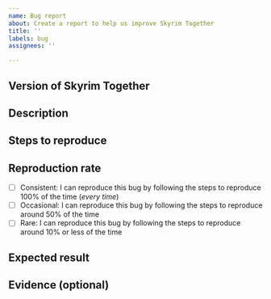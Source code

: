 ```yaml
---
name: Bug report
about: Create a report to help us improve Skyrim Together
title: ''
labels: bug
assignees: ''

---
```

<!--
# READ IF YOU HAVE MODS

If you have mods installed, DO NOT submit a bug report. The chances of one of these mods causing the issue is very high, and so, such bug reports are worthless to us.

# READ IF YOU HAVE MODS
-->

## Version of Skyrim Together

<!--
Keep in mind that it barely makes sense to report bugs on older version and the issue might be fixed already in the latest available version of Skyrim Together. 

*For example:*
v1.5.0
-->


## Description
<!--
A clear and concise description of what the bug is, Include any formIDs relevant for us to use E.g.,

Related formIDs|
---------------|
[Flames - 12FCD](http://en.uesp.net/wiki/Skyrim:Flames)|
[Nazeem - 1A6A4](http://en.uesp.net/wiki/Skyrim:Nazeem)|
-->


## Steps to reproduce

<!-- How to reproduce this issue. Be as specific as possible and try to only include instructions you believe are necessary to reproduce said issue, E.g.

1. Start the game.
2. Load a saved game where your character is in Whiterun standing inside your house.
3. Connect to the server.
4. Exit your house.
5. Quickly turn around and re-enter your house as soon as you are outside
6. Game crashes
-->


## Reproduction rate

<!-- Please check just _one_ of the following reproduction rates: -->

- [ ] Consistent: I can reproduce this bug by following the steps to reproduce 100% of the time (*every time*)
- [ ] Occasional: I can reproduce this bug by following the steps to reproduce around 50% of the time
- [ ] Rare: I can reproduce this bug by following the steps to reproduce around 10% or less of the time

<!---
Friendly Tip: most bugs are in fact 100% reproducible - it's nailing down the precise reproduction steps that is the hard part! Bugs that are 80-100% reproducible will save the developers a lot of time and energy and they tend to get more attention too. If you have the time, try and figure out the exact reproduction steps and everybody will benefit. This text will not appear in the actual bug report but is visible to people creating new issues - feel free to remove it if you like.
-->


## Expected result
<!---
Describe your expected result i.e. answer the question "What did you expect would happen?"
-->


## Evidence (optional)
<!---
Show us what happened.
-->


<!--- Please browsed through the other issues and confirmed that this issue has not been reported already. -->
